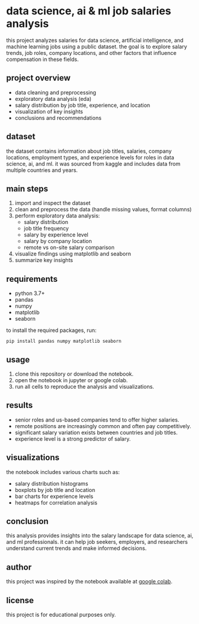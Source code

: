 # data science, ai & ml job salaries analysis

this project analyzes salaries for data science, artificial intelligence, and machine learning jobs using a public dataset. the goal is to explore salary trends, job roles, company locations, and other factors that influence compensation in these fields.

## project overview

- data cleaning and preprocessing
- exploratory data analysis (eda)
- salary distribution by job title, experience, and location
- visualization of key insights
- conclusions and recommendations

## dataset

the dataset contains information about job titles, salaries, company locations, employment types, and experience levels for roles in data science, ai, and ml. it was sourced from kaggle and includes data from multiple countries and years.

## main steps

1. import and inspect the dataset
2. clean and preprocess the data (handle missing values, format columns)
3. perform exploratory data analysis:
   - salary distribution
   - job title frequency
   - salary by experience level
   - salary by company location
   - remote vs on-site salary comparison
4. visualize findings using matplotlib and seaborn
5. summarize key insights

## requirements

- python 3.7+
- pandas
- numpy
- matplotlib
- seaborn

to install the required packages, run:

```
pip install pandas numpy matplotlib seaborn
```

## usage

1. clone this repository or download the notebook.
2. open the notebook in jupyter or google colab.
3. run all cells to reproduce the analysis and visualizations.

## results

- senior roles and us-based companies tend to offer higher salaries.
- remote positions are increasingly common and often pay competitively.
- significant salary variation exists between countries and job titles.
- experience level is a strong predictor of salary.

## visualizations

the notebook includes various charts such as:

- salary distribution histograms
- boxplots by job title and location
- bar charts for experience levels
- heatmaps for correlation analysis

## conclusion

this analysis provides insights into the salary landscape for data science, ai, and ml professionals. it can help job seekers, employers, and researchers understand current trends and make informed decisions.

## author

this project was inspired by the notebook available at [google colab](https://colab.research.google.com/drive/1WGeAcx_r0fSSChJUYQRWtVGg6fb1WHge#scrollTo=DtFDq5QiiFSm).

## license

this project is for educational purposes only. 